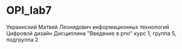 # OPI_lab7
Украинский
Матвей
Леонидович
информационных технологий
Цифровой дизайн
Дисциплина "Введение в рпо"
курс 1, группа 5, подгруппа 2
